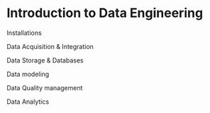 # Introduction to Data Engineering

Installations

Data Acquisition & Integration

Data Storage & Databases

Data modeling

Data Quality management

Data Analytics
